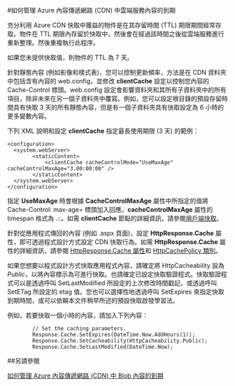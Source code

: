 <properties 
 pageTitle="如何管理 Azure 內容傳遞網路 (CDN) 中雲端服務內容的到期" 
 description="" 
 services="cdn" 
 documentationCenter=".NET" 
 authors="camsoper" 
 manager="dwrede" 
 editor=""/>
<tags 
 ms.service="cdn" 
 ms.workload="media" 
 ms.tgt_pltfrm="na" 
 ms.devlang="dotnet" 
 ms.topic="article" 
 ms.date="12/02/2015" 
 ms.author="casoper"/>

#如何管理 Azure 內容傳遞網路 (CDN) 中雲端服務內容的到期

充分利用 Azure CDN 快取中獲益的物件是在其存留時間 (TTL) 期限期間經常存取。物件在 TTL 期限內存留於快取中，然後會在經過該時間之後從雲端服務進行重新整理。然後重複執行此程序。

如果您未提供快取值，則物件的 TTL 為 7 天。

針對靜態內容 (例如影像和樣式表)，您可以控制更新頻率，方法是在 CDN 資料夾中包括含有內容的 web.config，並修改 **clientCache** 設定以控制您內容的 Cache-Control 標頭。web.config 設定會影響資料夾和其所有子資料夾中的所有項目，除非未來在另一個子資料夾中覆寫。例如，您可以設定根目錄的預設存留時間具有快取 3 天的所有靜態內容，但是有一個子資料夾具有快取設定為 6 小時的更多變數內容。

下列 XML 說明和設定 **clientCache** 指定最長使用期限 (3 天) 的範例：

	<configuration> 
	  <system.webServer> 
	        <staticContent> 
	            <clientCache cacheControlMode="UseMaxAge" cacheControlMaxAge="3.00:00:00" /> 
	        </staticContent> 
	  </system.webServer> 
	</configuration>

指定 **UseMaxAge** 時會根據 **CacheControlMaxAge** 屬性中所指定的值將 Cache-Control: max-age=<nnn> 標頭加入回應。**cacheControlMaxAge** 屬性的 timespan 格式為 <days>.<hours>:<min>:<sec>。如需 **clientCache** 節點的詳細資訊，請參閱[用戶端快取<clientCache>](http://www.iis.net/ConfigReference/system.webServer/staticContent/clientCache)。

針對從應用程式傳回的內容 (例如 .aspx 頁面)，設定 **HttpResponse.Cache** 屬性，即可透過程式設計方式設定 CDN 快取行為。如需 **HttpResponse.Cache** 屬性的詳細資訊，請參閱 [HttpResponse.Cache 屬性](http://msdn.microsoft.com/library/system.web.httpresponse.cache.aspx)和 [HttpCachePolicy 類別](http://msdn.microsoft.com/library/system.web.httpcachepolicy.aspx)。

如果您想要以程式設計方式快取應用程式內容，請確定將 HttpCacheability 設為 *Public*，以將內容標示為可進行快取。也請確定已設定快取驗證程式。快取驗證程式可以是透過呼叫 SetLastModified 所設定的上次修改時間戳記，或透過呼叫 SetETag 所設定的 etag 值。您也可以選擇性地透過呼叫 SetExpires 來指定快取到期時間，或可以依賴本文件稍早所述的預設快取啟發學習法。

例如，若要快取一個小時的內容，請加入下列內容：

            // Set the caching parameters.
            Response.Cache.SetExpires(DateTime.Now.AddHours(1));
            Response.Cache.SetCacheability(HttpCacheability.Public);
            Response.Cache.SetLastModified(DateTime.Now);

##另請參閱

[如何管理 Azure 內容傳遞網路 (CDN) 中 Blob 內容的到期](./cdn-manage-expiration-of-blob-content.md)

<!---HONumber=AcomDC_1203_2015-->